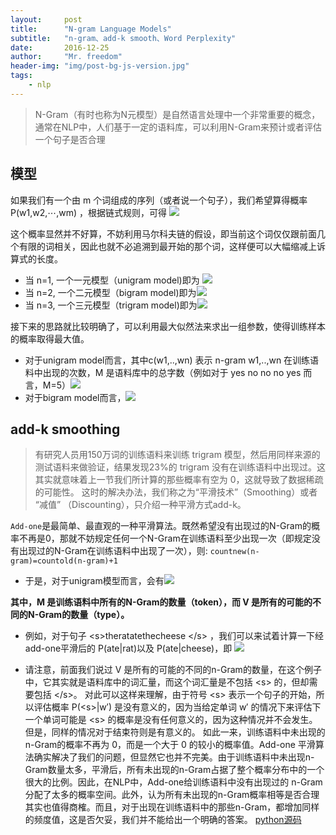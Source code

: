 ```yaml
---
layout:     post
title:      "N-gram Language Models"
subtitle:   "n-gram、add-k smooth、Word Perplexity"
date:       2016-12-25
author:     "Mr. freedom"
header-img: "img/post-bg-js-version.jpg"
tags:
    - nlp 
---
```


>N-Gram（有时也称为N元模型）是自然语言处理中一个非常重要的概念，通常在NLP中，人们基于一定的语料库，可以利用N-Gram来预计或者评估一个句子是否合理

## 模型
如果我们有一个由 m 个词组成的序列（或者说一个句子），我们希望算得概率 P(w1,w2,⋯,wm) ，根据链式规则，可得 <img src="http://chart.googleapis.com/chart?cht=tx&chl=P(w_1%2Cw_2%2C...%2Cw_m)%3DP(w_1)P(w_2%7Cw_1)P(w_3%7Cw_1w_2)...P(w_m%7Cw_1...2_%7Bm-1%7D)" style="border:none;" />

这个概率显然并不好算，不妨利用马尔科夫链的假设，即当前这个词仅仅跟前面几个有限的词相关，因此也就不必追溯到最开始的那个词，这样便可以大幅缩减上诉算式的长度。

* 当 n=1, 一个一元模型（unigram model)即为 <img src="http://chart.googleapis.com/chart?cht=tx&chl=p(w_%7B1%7D%2Cw_%7B2%7D%2Cw_%7B3%7D%2C...%2Cw_%7Bm%7D)%3D%5Cprod_%7Bi%3D1%7D%5Em%20p(w_i)" style="border:none;" />
* 当 n=2, 一个二元模型（bigram model)即为<img src="http://chart.googleapis.com/chart?cht=tx&chl=p(w_%7B1%7D%2Cw_%7B2%7D%2Cw_%7B3%7D%2C...%2Cw_%7Bm%7D)%3D%5Cprod_%7Bi%3D1%7D%5Em%20p(w_i%7Cw_%7Bi-1%7D)" style="border:none;" />
* 当 n=3, 一个三元模型（trigram model)即为<img src="http://chart.googleapis.com/chart?cht=tx&chl=p(w_%7B1%7D%2Cw_%7B2%7D%2Cw_%7B3%7D%2C...%2Cw_%7Bm%7D)%3D%5Cprod_%7Bi%3D1%7D%5Em%20p(w_i%7Cw_%7Bi-2%7Dw_%7Bi-1%7D)" style="border:none;" />

接下来的思路就比较明确了，可以利用最大似然法来求出一组参数，使得训练样本的概率取得最大值。

* 对于unigram model而言，其中c(w1,..,wn) 表示 n-gram w1,..,wn 在训练语料中出现的次数，M 是语料库中的总字数（例如对于 yes no no no yes 而言，M=5）<img src="http://chart.googleapis.com/chart?cht=tx&chl=p(w_%7Bi%7D)%3D%5Cfrac%7BC(w_i)%7D%7BM%7D" style="border:none;" />
* 对于bigram model而言，<img src="http://chart.googleapis.com/chart?cht=tx&chl=p(w_%7Bi%7D%7Cw_%7Bi-1%7D)%3D%5Cfrac%7BC(w_%7Bi-1%7Dw_i)%7D%7BC(w_%7Bi-1%7D%7D" style="border:none;" />

## add-k smoothing
>有研究人员用150万词的训练语料来训练 trigram 模型，然后用同样来源的测试语料来做验证，结果发现23%的 trigram 没有在训练语料中出现过。这其实就意味着上一节我们所计算的那些概率有空为 0，这就导致了数据稀疏的可能性。
>这时的解决办法，我们称之为“平滑技术”（Smoothing）或者 “减值” （Discounting），只介绍一种平滑方式add-k。

`Add-one`是最简单、最直观的一种平滑算法。既然希望没有出现过的N-Gram的概率不再是0，那就不妨规定任何一个N-Gram在训练语料至少出现一次（即规定没有出现过的N-Gram在训练语料中出现了一次），则: `countnew(n-gram)=countold(n-gram)+1`

* 于是，对于unigram模型而言，会有<img src="http://chart.googleapis.com/chart?cht=tx&chl=p_%7Badd1%7D(w_i)%3D%5Cfrac%7BC(w_i)%2B1%7D%7BM%2B%7CV%7C%7D" style="border:none;" />

**其中，M 是训练语料中所有的N-Gram的数量（token），而 V 是所有的可能的不同的N-Gram的数量（type）。**

* 例如，对于句子 \<s>theratatethecheese \</s> ，我们可以来试着计算一下经add-one平滑后的 P(ate|rat)以及 P(ate|cheese)，即 <img src="http://chart.googleapis.com/chart?cht=tx&chl=P(ate%7Crat)%3D%5Cfrac%7BC(ratate)%2B1%7D%7BC(rat)%2B%7CV%7C%7D%3D%5Cfrac%7B2%7D%7B6%7D" style="border:none;" />

* 请注意，前面我们说过 V 是所有的可能的不同的n-Gram的数量，在这个例子中，它其实就是语料库中的词汇量，而这个词汇量是不包括 \<s> 的，但却需要包括 \</s>。 对此可以这样来理解，由于符号 \<s> 表示一个句子的开始，所以评估概率 P(\<s>|w′) 是没有意义的，因为当给定单词 w′ 的情况下来评估下一个单词可能是 \<s> 的概率是没有任何意义的，因为这种情况并不会发生。但是，同样的情况对于结束符则是有意义的。
如此一来，训练语料中未出现的n-Gram的概率不再为 0，而是一个大于 0 的较小的概率值。Add-one 平滑算法确实解决了我们的问题，但显然它也并不完美。由于训练语料中未出现n-Gram数量太多，平滑后，所有未出现的n-Gram占据了整个概率分布中的一个很大的比例。因此，在NLP中，Add-one给训练语料中没有出现过的 n-Gram 分配了太多的概率空间。此外，认为所有未出现的n-Gram概率相等是否合理其实也值得商榷。而且，对于出现在训练语料中的那些n-Gram，都增加同样的频度值，这是否欠妥，我们并不能给出一个明确的答案。
[python源码](https://github.com/soulpacket/pythonwindows/tree/master/n-gram)
